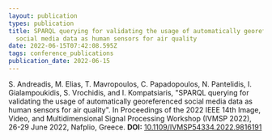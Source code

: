 ```yaml
---
layout: publication
types: publication
title: SPARQL querying for validating the usage of automatically georeferenced
  social media data as human sensors for air quality
date: 2022-06-15T07:42:08.595Z
tags: conference_publications
publication_date: 2022-06-15
---
```

S. Andreadis, M. Elias, T. Mavropoulos, C. Papadopoulos, N. Pantelidis, I. Gialampoukidis, S. Vrochidis, and I. Kompatsiaris, "SPARQL querying for validating the usage of automatically georeferenced social media data as human sensors for air quality". In Proceedings of the 2022 IEEE 14th Image, Video, and Multidimensional Signal Processing Workshop (IVMSP 2022), 26-29 June 2022, Nafplio, Greece. **DOI:** [10.1109/IVMSP54334.2022.9816191](https://doi.org/10.1109/IVMSP54334.2022.9816191)

<!--EndFragment-->